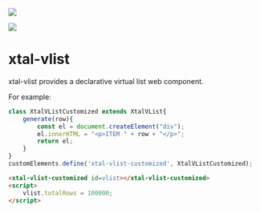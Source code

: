 <a href="https://nodei.co/npm/xtal-vlist/"><img src="https://nodei.co/npm/xtal-vlist.png"></a>

<img src="https://badgen.net/bundlephobia/minzip/xtal-vlist">

# xtal-vlist

xtal-vlist provides a declarative virtual list web component.


For example:

```JavaScript
class XtalVListCustomized extends XtalVList{
    generate(row){
        const el = document.createElement("div");
        el.innerHTML = "<p>ITEM " + row + "</p>";
        return el;
    }
}
customElements.define('xtal-vlist-customized', XtalVListCustomized);
```

```html
<xtal-vlist-customized id=vlist></xtal-vlist-customized>       
<script>
    vlist.totalRows = 100000;
</script>
```






